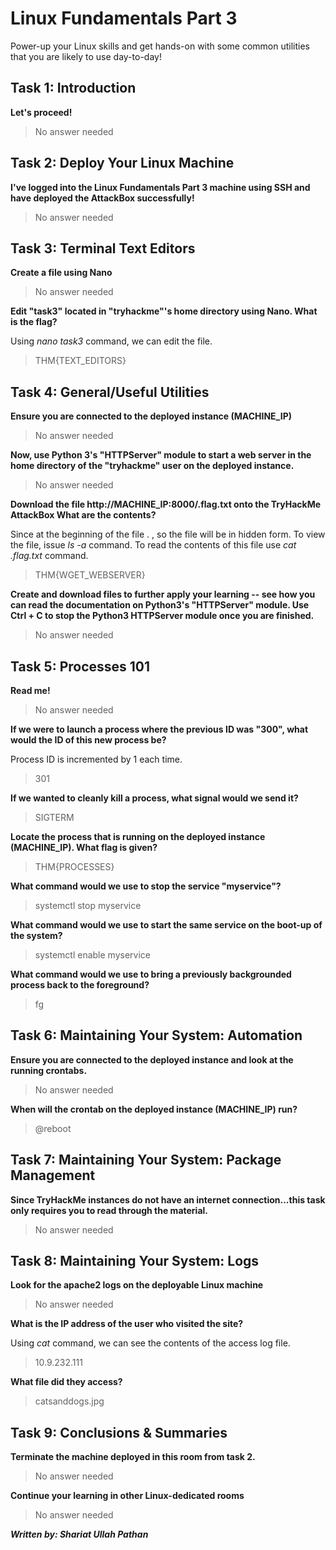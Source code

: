 # Linux Fundamentals Part 3
Power-up your Linux skills and get hands-on with some common utilities that you are likely to use day-to-day!

## Task 1: Introduction
**Let's proceed!**

> No answer needed

## Task 2: Deploy Your Linux Machine
**I've logged into the Linux Fundamentals Part 3 machine using SSH and have deployed the AttackBox successfully!**

> No answer needed

## Task 3: Terminal Text Editors
**Create a file using Nano**

> No answer needed

**Edit "task3" located in "tryhackme"'s home directory using Nano. What is the flag?**

Using *nano task3* command, we can edit the file.

> THM{TEXT_EDITORS}

## Task 4: General/Useful Utilities
**Ensure you are connected to the deployed instance (MACHINE_IP)**

> No answer needed

**Now, use Python 3's "HTTPServer" module to start a web server in the home directory of the "tryhackme" user on the deployed instance.**

> No answer needed

**Download the file http://MACHINE_IP:8000/.flag.txt onto the TryHackMe AttackBox
What are the contents?**

Since at the beginning of the file . , so the file will be in hidden form. To view the file, issue *ls -a* command. To read the contents of this file use *cat .flag.txt* command.

> THM{WGET_WEBSERVER}

**Create and download files to further apply your learning -- see how you can read the documentation on Python3's "HTTPServer" module. 
Use Ctrl + C to stop the Python3 HTTPServer module once you are finished.**

> No answer needed

## Task 5: Processes 101
**Read me!**

> No answer needed

**If we were to launch a process where the previous ID was "300", what would the ID of this new process be?**

Process ID is incremented by 1 each time.

> 301

**If we wanted to cleanly kill a process, what signal would we send it?**

> SIGTERM

**Locate the process that is running on the deployed instance (MACHINE_IP). What flag is given?**

> THM{PROCESSES}

**What command would we use to stop the service "myservice"?**

> systemctl stop myservice

**What command would we use to start the same service on the boot-up of the system?**

> systemctl enable myservice

**What command would we use to bring a previously backgrounded process back to the foreground?**

> fg

## Task 6: Maintaining Your System: Automation
**Ensure you are connected to the deployed instance and look at the running crontabs.**

> No answer needed

**When will the crontab on the deployed instance (MACHINE_IP) run?**

> @reboot

## Task 7: Maintaining Your System: Package Management
**Since TryHackMe instances do not have an internet connection...this task only requires you to read through the material.**

> No answer needed

## Task 8: Maintaining Your System: Logs
**Look for the apache2 logs on the deployable Linux machine**

> No answer needed

**What is the IP address of the user who visited the site?**

Using *cat* command, we can see the contents of the access log file.

> 10.9.232.111

**What file did they access?**

> catsanddogs.jpg

## Task 9: Conclusions & Summaries
**Terminate the machine deployed in this room from task 2.**

> No answer needed

**Continue your learning in other Linux-dedicated rooms**

> No answer needed

***Written by: Shariat Ullah Pathan***
